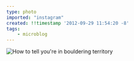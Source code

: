 ```yaml
---
type: photo
imported: "instagram"
created: !!timestamp '2012-09-29 11:54:20 -8'
tags:
    - microblog
---
```

![How to tell you're in bouldering territory](/media/images/photos/2012/09/d38287855dc5a88081ee11c4b482b0af.jpg)

